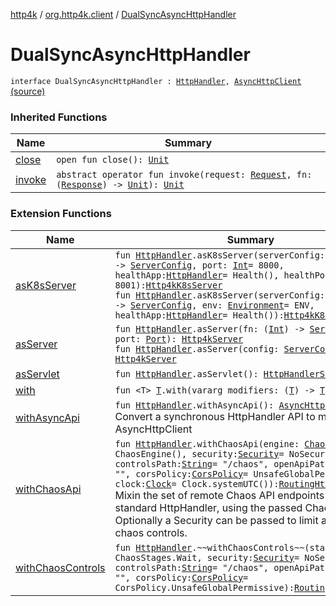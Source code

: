 [http4k](../index.md) / [org.http4k.client](index.md) / [DualSyncAsyncHttpHandler](./-dual-sync-async-http-handler.md)

# DualSyncAsyncHttpHandler

`interface DualSyncAsyncHttpHandler : `[`HttpHandler`](../org.http4k.core/-http-handler.md)`, `[`AsyncHttpClient`](-async-http-client/index.md) [(source)](https://github.com/http4k/http4k/blob/master/http4k-core/src/main/kotlin/org/http4k/client/ext.kt#L14)

### Inherited Functions

| Name | Summary |
|---|---|
| [close](-async-http-client/close.md) | `open fun close(): `[`Unit`](https://kotlinlang.org/api/latest/jvm/stdlib/kotlin/-unit/index.html) |
| [invoke](-async-http-client/invoke.md) | `abstract operator fun invoke(request: `[`Request`](../org.http4k.core/-request/index.md)`, fn: (`[`Response`](../org.http4k.core/-response/index.md)`) -> `[`Unit`](https://kotlinlang.org/api/latest/jvm/stdlib/kotlin/-unit/index.html)`): `[`Unit`](https://kotlinlang.org/api/latest/jvm/stdlib/kotlin/-unit/index.html) |

### Extension Functions

| Name | Summary |
|---|---|
| [asK8sServer](../org.http4k.cloudnative/kotlin.-function1/as-k8s-server.md) | `fun `[`HttpHandler`](../org.http4k.core/-http-handler.md)`.asK8sServer(serverConfig: (port: `[`Int`](https://kotlinlang.org/api/latest/jvm/stdlib/kotlin/-int/index.html)`) -> `[`ServerConfig`](../org.http4k.server/-server-config/index.md)`, port: `[`Int`](https://kotlinlang.org/api/latest/jvm/stdlib/kotlin/-int/index.html)` = 8000, healthApp: `[`HttpHandler`](../org.http4k.core/-http-handler.md)` = Health(), healthPort: `[`Int`](https://kotlinlang.org/api/latest/jvm/stdlib/kotlin/-int/index.html)` = 8001): `[`Http4kK8sServer`](../org.http4k.cloudnative/-http4k-k8s-server/index.md)<br>`fun `[`HttpHandler`](../org.http4k.core/-http-handler.md)`.asK8sServer(serverConfig: (port: `[`Int`](https://kotlinlang.org/api/latest/jvm/stdlib/kotlin/-int/index.html)`) -> `[`ServerConfig`](../org.http4k.server/-server-config/index.md)`, env: `[`Environment`](../org.http4k.cloudnative.env/-environment/index.md)` = ENV, healthApp: `[`HttpHandler`](../org.http4k.core/-http-handler.md)` = Health()): `[`Http4kK8sServer`](../org.http4k.cloudnative/-http4k-k8s-server/index.md) |
| [asServer](../org.http4k.server/kotlin.-function1/as-server.md) | `fun `[`HttpHandler`](../org.http4k.core/-http-handler.md)`.asServer(fn: (`[`Int`](https://kotlinlang.org/api/latest/jvm/stdlib/kotlin/-int/index.html)`) -> `[`ServerConfig`](../org.http4k.server/-server-config/index.md)`, port: `[`Port`](../org.http4k.cloudnative.env/-port/index.md)`): `[`Http4kServer`](../org.http4k.server/-http4k-server/index.md)<br>`fun `[`HttpHandler`](../org.http4k.core/-http-handler.md)`.asServer(config: `[`ServerConfig`](../org.http4k.server/-server-config/index.md)`): `[`Http4kServer`](../org.http4k.server/-http4k-server/index.md) |
| [asServlet](../org.http4k.servlet/kotlin.-function1/as-servlet.md) | `fun `[`HttpHandler`](../org.http4k.core/-http-handler.md)`.asServlet(): `[`HttpHandlerServlet`](../org.http4k.servlet/-http-handler-servlet/index.md) |
| [with](../org.http4k.core/with.md) | `fun <T> `[`T`](../org.http4k.core/with.md#T)`.with(vararg modifiers: (`[`T`](../org.http4k.core/with.md#T)`) -> `[`T`](../org.http4k.core/with.md#T)`): `[`T`](../org.http4k.core/with.md#T) |
| [withAsyncApi](kotlin.-function1/with-async-api.md) | `fun `[`HttpHandler`](../org.http4k.core/-http-handler.md)`.withAsyncApi(): `[`AsyncHttpClient`](-async-http-client/index.md)<br>Convert a synchronous HttpHandler API to mimic AsyncHttpClient |
| [withChaosApi](../org.http4k.chaos/kotlin.-function1/with-chaos-api.md) | `fun `[`HttpHandler`](../org.http4k.core/-http-handler.md)`.withChaosApi(engine: `[`ChaosEngine`](../org.http4k.chaos/-chaos-engine/index.md)` = ChaosEngine(), security: `[`Security`](../org.http4k.contract.security/-security/index.md)` = NoSecurity, controlsPath: `[`String`](https://kotlinlang.org/api/latest/jvm/stdlib/kotlin/-string/index.html)` = "/chaos", openApiPath: `[`String`](https://kotlinlang.org/api/latest/jvm/stdlib/kotlin/-string/index.html)` = "", corsPolicy: `[`CorsPolicy`](../org.http4k.filter/-cors-policy/index.md)` = UnsafeGlobalPermissive, clock: `[`Clock`](https://docs.oracle.com/javase/9/docs/api/java/time/Clock.html)` = Clock.systemUTC()): `[`RoutingHttpHandler`](../org.http4k.routing/-routing-http-handler/index.md)<br>Mixin the set of remote Chaos API endpoints to a standard HttpHandler, using the passed ChaosStage. Optionally a Security can be passed to limit access to the chaos controls. |
| [withChaosControls](../org.http4k.chaos/kotlin.-function1/with-chaos-controls.md) | `fun `[`HttpHandler`](../org.http4k.core/-http-handler.md)`.~~withChaosControls~~(stage: `[`Stage`](../org.http4k.chaos/-stage.md)` = ChaosStages.Wait, security: `[`Security`](../org.http4k.contract.security/-security/index.md)` = NoSecurity, controlsPath: `[`String`](https://kotlinlang.org/api/latest/jvm/stdlib/kotlin/-string/index.html)` = "/chaos", openApiPath: `[`String`](https://kotlinlang.org/api/latest/jvm/stdlib/kotlin/-string/index.html)` = "", corsPolicy: `[`CorsPolicy`](../org.http4k.filter/-cors-policy/index.md)` = CorsPolicy.UnsafeGlobalPermissive): `[`RoutingHttpHandler`](../org.http4k.routing/-routing-http-handler/index.md) |

